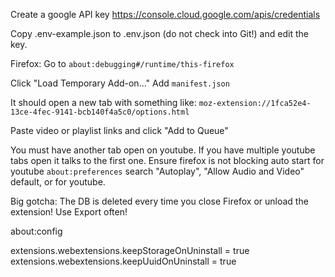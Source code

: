 Create a google API key
https://console.cloud.google.com/apis/credentials

Copy .env-example.json to .env.json (do not check into Git!) and edit the key.

Firefox: Go to `about:debugging#/runtime/this-firefox`

Click "Load Temporary Add-on..."
Add `manifest.json`

It should open a new tab with something like:
`moz-extension://1fca52e4-13ce-4fec-9141-bcb140f4a5c0/options.html`

Paste video or playlist links and click "Add to Queue"

You must have another tab open on youtube. If you have multiple youtube tabs open it talks to the first one.
Ensure firefox is not blocking auto start for youtube
`about:preferences` search "Autoplay", "Allow Audio and Video" default, or for youtube.

Big gotcha: The DB is deleted every time you close Firefox or unload the extension! Use Export often!

about:config

extensions.webextensions.keepStorageOnUninstall = true
extensions.webextensions.keepUuidOnUninstall = true
